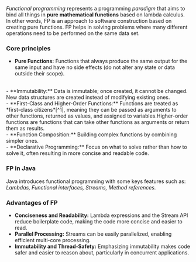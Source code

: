 *Functional programming* represents a programming *paradigm* that aims to bind all things in **pure mathematical functions** based on lambda calculus. In other words, FP is an approach to software construction based on creating pure functions. FP helps in solving problems where many different operations need to be performed on the same data set.
### Core principles

- **Pure Functions:** Functions that always produce the same output for the same input and have no side effects (do not alter any state or data outside their scope). 
<br>
- **Immutability:** Data is immutable; once created, it cannot be changed. New data structures are created instead of modifying existing ones.
<br>
- **First-Class and Higher-Order Functions:** Functions are treated as *first-class citizens*[^1], meaning they can be passed as arguments to other functions, returned as values, and assigned to variables.Higher-order functions are functions that can take other functions as arguments or return them as results.
<br>
- **Function Composition:** Building complex functions by combining simpler ones.
<br>
- **Declarative Programming:** Focus on what to solve rather than how to solve it, often resulting in more concise and readable code.

### FP in Java

Java introduces functional programming with some keys features such as:
*Lambdas, Functional interfaces, Streams, Method references.*
###  Advantages of FP

- **Conciseness and Readability:** Lambda expressions and the Stream API reduce boilerplate code, making the code more concise and easier to read.
- **Parallel Processing:** Streams can be easily parallelized, enabling efficient multi-core processing.
- **Immutability and Thread-Safety:** Emphasizing immutability makes code safer and easier to reason about, particularly in concurrent applications.

[^1]: In a given programming language design, a first-class citizen is an entity which supports all the operations generally available to other entities. These operations typically include being passed as an argument, returned from a function, and assigned to a variable.